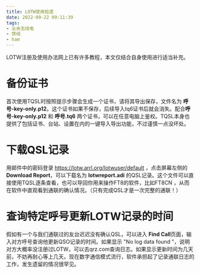```yaml
---
title: LOTW使用拾遗
date: 2022-09-22 09:11:39
tags:
- 业余无线电
- 馈线
- ham
---
```

LOTW注册及使用办法网上已有许多教程，本文仅结合自身使用进行适当补充。

# 备份证书
首次使用TQSL时按照提示步骤会生成一个证书，请将其导出保存，文件名为 **呼号-key-only.p12**。这个证书如果不保存，后续导入tq6证书后就会消失。配合**呼号-key-only.p12** 和 **呼号.tq6** 两个证书，可以在任意电脑上鉴权。TQSL本身也提供了包括证书、台站、设置在内的一键导入导出功能，不过谨慎一点没坏处。
# 下载QSL记录
用邮件中的密码登录 https://lotw.arrl.org/lotwuser/default ，点击屏幕左侧的 **Download Report**，可以下载名为 **lotwreport.adi** 的QSL记录。这个文件可以直接使用TQSL逐条查看，也可以导回你用来操作FT8的软件，比如FT8CN	，从而在软件中直观看到通联的确认情况。（只有完成QSL才是一次完整的通联！）
# 查询特定呼号更新LOTW记录的时间
假如有一个与我们通联过的友台迟迟没有确认QSL，可以进入 **Find Call**页面，输入对方呼号查询他更新QSO记录的时间。如果显示 "No log data found "，说明对方大概率没注册过LOTW，可以去qrz.com查询日志。如果显示更新时间为几天前，不妨再耐心等上几天。现在数字通信模式流行，软件承担起了记录通联日志的工作，发生遗留的情况很罕见。